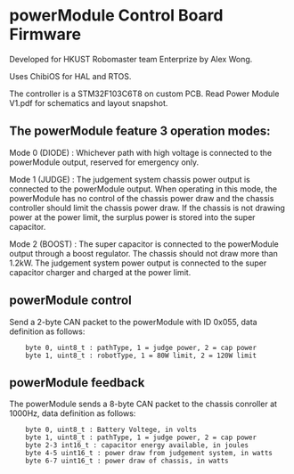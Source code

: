 # powerModule Control Board Firmware

Developed for HKUST Robomaster team Enterprize by Alex Wong.

Uses ChibiOS for HAL and RTOS. 

The controller is a STM32F103C6T8 on custom PCB. Read Power Module V1.pdf for schematics and layout snapshot.

## The powerModule feature 3 operation modes:

Mode 0 (DIODE) : Whichever path with high voltage is connected to the powerModule output, reserved for emergency only.

Mode 1 (JUDGE) : The judgement system chassis power output is connected to the powerModule output. When operating in this mode, the powerModule has no control of the chassis power draw and the chassis controller should limit the chassis power draw. If the chassis is not drawing power at the power limit, the surplus power is stored into the super capacitor.

Mode 2 (BOOST) : The super capacitor is connected to the powerModule output through a boost regulator. The chassis should not draw more than 1.2kW. The judgement system power output is connected to the super capacitor charger and charged at the power limit.

## powerModule control

Send a 2-byte CAN packet to the powerModule with ID 0x055, data definition as follows:

        byte 0, uint8_t : pathType, 1 = judge power, 2 = cap power
        byte 1, uint8_t : robotType, 1 = 80W limit, 2 = 120W limit

## powerModule feedback

The powerModule sends a 8-byte CAN packet to the chassis conroller at 1000Hz, data definition as follows:

        byte 0, uint8_t : Battery Voltege, in volts
        byte 1, uint8_t : pathType, 1 = judge power, 2 = cap power
        byte 2-3 int16_t : capacitor energy available, in joules
        byte 4-5 uint16_t : power draw from judgement system, in watts
        byte 6-7 uint16_t : power draw of chassis, in watts
